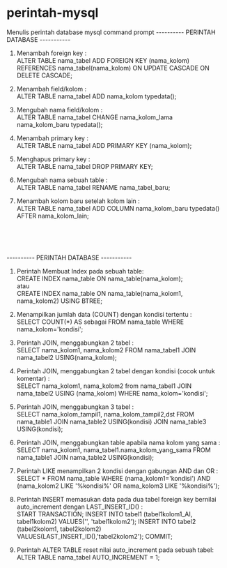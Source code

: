 # perintah-mysql
Menulis perintah database mysql command prompt
---------- PERINTAH DATABASE -----------

1. Menambah foreign key :<br>
ALTER TABLE nama_tabel ADD FOREIGN KEY (nama_kolom) REFERENCES nama_tabel(nama_kolom) ON UPDATE CASCADE ON DELETE CASCADE;<br>

2. Menambah field/kolom :<br>
ALTER TABLE nama_tabel ADD nama_kolom typedata();<br>

3. Mengubah nama field/kolom :<br>
ALTER TABLE nama_tabel CHANGE nama_kolom_lama nama_kolom_baru typedata();<br>

4. Menambah primary key :<br>
ALTER TABLE nama_tabel ADD PRIMARY KEY (nama_kolom);<br>

5. Menghapus primary key :<br>
ALTER TABLE nama_tabel DROP PRIMARY KEY;<br>

6. Mengubah nama sebuah table :<br>
ALTER TABLE nama_tabel RENAME nama_tabel_baru;<br>

7. Menambah kolom baru setelah kolom lain :<br>
ALTER TABLE nama_tabel ADD COLUMN nama_kolom_baru typedata() AFTER nama_kolom_lain; <br>


<br><br><br>



---------- PERINTAH DATABASE -----------

1. Perintah Membuat Index pada sebuah table:<br>
CREATE INDEX nama_table ON nama_table(nama_kolom); <br>
atau <br> CREATE INDEX nama_table ON nama_table(nama_kolom1, nama_kolom2) USING BTREE;<br>

2. Menampilkan jumlah data (COUNT) dengan kondisi tertentu : <br>
SELECT COUNT(*) AS sebagai FROM nama_table WHERE nama_kolom='kondisi';<br>

3. Perintah JOIN, menggabungkan 2 tabel :<br>
SELECT nama_kolom1, nama_kolom2 FROM nama_tabel1 JOIN nama_tabel2 USING(nama_kolom);<br>

4. Perintah JOIN, menggabungkan 2 tabel dengan kondisi (cocok untuk komentar) :<br>
SELECT nama_kolom1, nama_kolom2 from nama_tabel1 JOIN nama_tabel2 USING (nama_kolom) WHERE nama_kolom='kondisi';<br>

5. Perintah JOIN, menggabungkan 3 tabel : <br>
SELECT nama_kolom_tampil1, nama_kolom_tampil2,dst FROM nama_table1 JOIN nama_table2 USING(kondisi) JOIN nama_table3 USING(kondisi);<br>

6. Perintah JOIN, menggabungkan table apabila nama kolom yang sama : <br>
SELECT nama_kolom1, nama_tabel1.nama_kolom_yang_sama FROM nama_table1 JOIN nama_table2 USING(kondisi);<br> 

7. Perintah LIKE menampilkan 2 kondisi dengan gabungan AND dan OR : <br>
SELECT * FROM nama_table WHERE (nama_kolom1='kondisi') AND (nama_kolom2 LIKE '%kondisi%' OR nama_kolom3 LIKE '%kondisi%');<br>

8. Perintah INSERT memasukan data pada dua tabel foreign key bernilai auto_increment dengan LAST_INSERT_ID() : <br>
START TRANSACTION; INSERT INTO tabel1 (tabel1kolom1_AI, tabel1kolom2) VALUES('', 'tabel1kolom2'); INSERT INTO tabel2 (tabel2kolom1, tabel2kolom2) VALUES(LAST_INSERT_ID(),'tabel2kolom2'); COMMIT;<br>

9. Perintah ALTER TABLE reset nilai auto_increment pada sebuah tabel: <br>
ALTER TABLE nama_tabel AUTO_INCREMENT = 1;<br>
